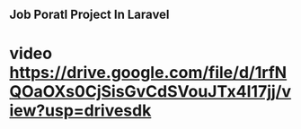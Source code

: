## Job Poratl Project In Laravel 
# video https://drive.google.com/file/d/1rfNQOaOXs0CjSisGvCdSVouJTx4I17jj/view?usp=drivesdk
